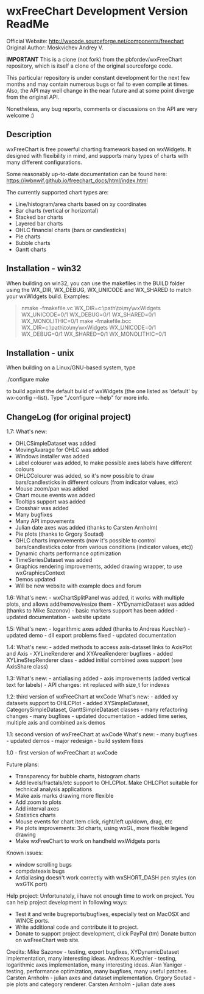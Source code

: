 
 wxFreeChart Development Version ReadMe
 ======================================

 Official Website: http://wxcode.sourceforge.net/components/freechart
 Original Author: Moskvichev Andrey V.
 
 **IMPORTANT**
 This is a clone (not fork) from the pbfordev/wxFreeChart repository, which is itself a clone of the original sourceforge code.
 
 This particular repository is under constant development for the next few months and may contain numerous bugs or fail to even 
 compile at times. Also, the API may well change in the near future and at some point diverge from the original API.
 
 Nonetheless, any bug reports, comments or discussions on the API are very welcome :)
 
 Description
 -----------
 wxFreeChart is free powerful charting framework based on wxWidgets. 
 It designed with flexibility in mind, and supports many types of charts with many different configurations.
 
 Some reasonably up-to-date documentation can be found here: https://iwbnwif.github.io/freechart_docs/html/index.html
 
 The currently supported chart types are:
 - Line/histogram/area charts based on xy coordinates
 - Bar charts (vertical or horizontal)
 - Stacked bar charts
 - Layered bar charts
 - OHLC financial charts (bars or candlesticks)
 - Pie charts
 - Bubble charts
 - Gantt charts 
 
 Installation - win32
 --------------------

 When building on win32, you can use the makefiles in the BUILD folder using the
 WX_DIR, WX_DEBUG, WX_UNICODE and WX_SHARED to match your wxWidgets build.
 Examples:

   > nmake -fmakefile.vc WX_DIR=c:\path\to\my\wxWidgets WX_UNICODE=0/1 WX_DEBUG=0/1 WX_SHARED=0/1 WX_MONOLITHIC=0/1
   > make -fmakefile.bcc WX_DIR=c:\path\to\my\wxWidgets WX_UNICODE=0/1 WX_DEBUG=0/1 WX_SHARED=0/1 WX_MONOLITHIC=0/1

 Installation - unix
 -------------------

 When building on a Linux/GNU-based system, type

  ./configure
  make
  
 to build against the default build of wxWidgets (the one listed as 'default'
 by wx-config --list). Type "./configure --help" for more info.

 ChangeLog (for original project)
 --------------------------------
 
 1.7:
What's new:
 - OHLCSimpleDataset was added
 - MovingAvarage for OHLC was added
 - Windows installer was added
 - Label colourer was added, to make possible axes labels have different colours
 - OHLCColourer was added, so it's now possible to draw bars/candlesticks in different colours (from indicator values, etc)
 - Mouse zoom/pan was added
 - Chart mouse events was added
 - Tooltips support was added
 - Crosshair was added
 - Many bugfixes
 - Many API impovements
 - Julian date axes was added (thanks to Carsten Arnholm)
 - Pie plots (thanks to Grgory Soutad)
 - OHLC charts improvements (now it's possible to control bars/candlesticks color from various conditions (indicator values, etc))
 - Dynamic charts performance optimization
 - TimeSeriesDataset was added
 - Graphics rendering improvements, added drawing wrapper, to use wxGraphicsContext
 - Demos updated
 - Will be new website with example docs and forum
 	
 1.6:
 		What's new:
 		 - wxChartSplitPanel was added, it works with multiple plots, 
 		   and allows add/remove/resize them
 		 - XYDynamicDataset was added (thanks to Mike Sazonov)
 		 - basic markers support has been added
 		 - updated documentation
 		 - website update
 		 
 1.5:
 		What's new:
 		 - logarithmic axes added (thanks to Andreas Kuechler)
 		 - updated demo
 		 - dll export problems fixed
 		 - updated documentation
 		 
 1.4:
 		What's new:
 		 - added methods to access axis-dataset links to AxisPlot and Axis
 		 - XYLineRenderer and XYAreaRenderer bugfixes
 		 - added XYLineStepRenderer class
 		 - added initial combined axes support (see AxisShare class)
 		 
 1.3: 
 		What's new:
 		 - antialiasing added
 		 - axis improvements (added vertical text for labels)
 		 - API changes: int replaced with size_t for indexes  
 		 
 1.2: third version of wxFreeChart at wxCode
 		What's new:
 		 - added xy datasets support to OHLCPlot
 		 - added XYSimpleDataset, CategorySimpleDataset, GanttSimpleDataset classes
 		 - many refactoring changes
 		 - many bugfixes
 		 - updated documentation
 		 - added time series, multiple axis and combined axis demos
 		 
 1.1: second version of wxFreeChart at wxCode
 		What's new:
 		 - many bugfixes
 		 - updated demos
 		 - major redesign
 		 - build system fixes
 

 1.0 - first version of wxFreeChart at wxCode

 Future plans:
 - Transparency for bubble charts, histogram charts
 - Add levels/fractals/etc support to OHLCPlot. Make 
   OHLCPlot suitable for technical analysis applications
 - Make axis marks drawing more flexible
 - Add zoom to plots
 - Add interval axes
 - Statistics charts
 - Mouse events for chart item click, right/left up/down, drag, etc
 - Pie plots improvements: 3d charts, using wxGL, more flexible legend drawing
 - Make wxFreeChart to work on handheld wxWidgets ports
 
 Known issues:
 - window scrolling bugs
 - compdateaxis bugs
 - Antialiasing doesn't work correctly with wxSHORT_DASH pen styles (on wxGTK port)

 Help project:
 Unfortunately, i have not enough time to work on project. 
 You can help project development in following ways:
 - Test it and write bugreports/bugfixes, especially test on MacOSX and WINCE ports.
 - Write additional code and contribute it to project.
 - Donate to support project development, click PayPal (tm) Donate button on wxFreeChart web site. 
 
 Credits:
 	Mike Sazonov - testing, export bugfixes, XYDynamicDataset implementation, many interesting ideas.
 	Andreas Kuechler - testing, logarithmic axes implementation, many interesting ideas.
 	Alan Yaniger - testing, performance optimization, many bugfixes, many useful patches.
 	Carsten Arnholm - julian axes and dataset implementation.
 	Grgory Soutad - pie plots and category renderer.
	Carsten Arnholm - julian date axes
